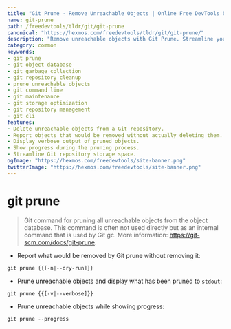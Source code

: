 ```yaml
---
title: "Git Prune - Remove Unreachable Objects | Online Free DevTools by Hexmos"
name: git-prune
path: /freedevtools/tldr/git/git-prune
canonical: "https://hexmos.com/freedevtools/tldr/git/git-prune/"
description: "Remove unreachable objects with Git Prune. Streamline your Git repository and optimize storage space. Free online tool, no registration required."
category: common
keywords:
- git prune
- git object database
- git garbage collection
- git repository cleanup
- prune unreachable objects
- git command line
- git maintenance
- git storage optimization
- git repository management
- git cli
features:
- Delete unreachable objects from a Git repository.
- Report objects that would be removed without actually deleting them.
- Display verbose output of pruned objects.
- Show progress during the pruning process.
- Streamline Git repository storage space.
ogImage: "https://hexmos.com/freedevtools/site-banner.png"
twitterImage: "https://hexmos.com/freedevtools/site-banner.png"
---
```


# git prune

> Git command for pruning all unreachable objects from the object database.
> This command is often not used directly but as an internal command that is used by Git gc.
> More information: <https://git-scm.com/docs/git-prune>.

- Report what would be removed by Git prune without removing it:

`git prune {{[-n|--dry-run]}}`

- Prune unreachable objects and display what has been pruned to `stdout`:

`git prune {{[-v|--verbose]}}`

- Prune unreachable objects while showing progress:

`git prune --progress`
